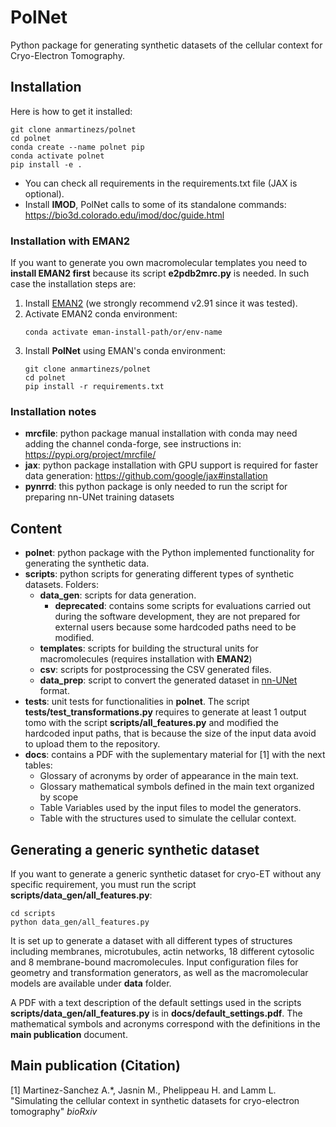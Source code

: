 # PolNet
Python package for generating synthetic datasets of the cellular context for Cryo-Electron Tomography.

## Installation

Here is how to get it installed:

    git clone anmartinezs/polnet
    cd polnet
    conda create --name polnet pip
    conda activate polnet
    pip install -e .

* You can check all requirements in the requirements.txt file (JAX is optional).
* Install **IMOD**, PolNet calls to some of its standalone commands: https://bio3d.colorado.edu/imod/doc/guide.html

### Installation with EMAN2

If you want to generate you own macromolecular templates you need to **install EMAN2 first** because its script **e2pdb2mrc.py** is needed.
In such case the installation steps are:

1. Install [EMAN2](https://blake.bcm.edu/emanwiki/EMAN2) (we strongly recommend v2.91 since it was tested).
2. Activate EMAN2 conda environment:
    ```
    conda activate eman-install-path/or/env-name
    ```
3. Install **PolNet** using EMAN's conda environment:
    ```
    git clone anmartinezs/polnet
    cd polnet
    pip install -r requirements.txt
    ```

### Installation notes

* **mrcfile**: python package manual installation with conda may need adding the channel conda-forge, see instructions in: https://pypi.org/project/mrcfile/
* **jax**: python package installation with GPU support is required for faster data generation: https://github.com/google/jax#installation
* **pynrrd**: this python package is only needed to run the script for preparing nn-UNet training datasets

## Content

* **polnet**: python package with the Python implemented functionality for generating the synthetic data.
* **scripts**: python scripts for generating different types of synthetic datasets. Folders:
  + **data_gen**: scripts for data generation.
    * **deprecated**: contains 
    some scripts for evaluations carried out during the software development, they are not prepared for external users
    because some hardcoded paths need to be modified.
  + **templates**: scripts for building the structural units for macromolecules (requires installation with **EMAN2**)
  + **csv**: scripts for postprocessing the CSV generated files.
  + **data_prep**: script to convert the generated dataset in [nn-UNet](https://github.com/MIC-DKFZ/nnUNet) format.
* **tests**: unit tests for functionalities in **polnet**. The script **tests/test_transformations.py** requires to generate at 
least 1 output tomo with the script **scripts/all_features.py** and modified the hardcoded input paths, that is because
the size of the input data avoid to upload them to the repository.
* **docs**: contains a PDF with the suplementary material for [1] with the next tables:
  + Glossary of acronyms by order of appearance in the main text.
  + Glossary mathematical symbols defined in the main text organized by scope
  + Table Variables used by the input files to model the generators.
  + Table with the structures used to simulate the cellular context. 

## Generating a generic synthetic dataset

If you want to generate a generic synthetic dataset for cryo-ET without any specific requirement, you must run the script
**scripts/data_gen/all_features.py**:

    cd scripts
    python data_gen/all_features.py

It is set up to generate a dataset with all different types of structures including membranes, microtubules, actin networks, 18 different cytosolic and 8 membrane-bound macromolecules.
Input configuration files for geometry and transformation generators, as well as the macromolecular models are available
under **data** folder.

A PDF with a text description of the default settings used in the scripts **scripts/data_gen/all_features.py** is in **docs/default_settings.pdf**. The mathematical 
symbols and acronyms correspond with the definitions in the **main publication** document.

## Main publication (Citation)

[1] Martinez-Sanchez A.*, Jasnin M., Phelippeau H. and Lamm L. "Simulating the cellular context in synthetic datasets for cryo-electron tomography" *bioRxiv*



